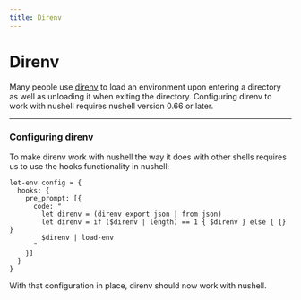 ```yaml
---
title: Direnv
---
```


# Direnv

Many people use [direnv](https://direnv.net) to load an environment upon entering a directory as well as unloading it when exiting the directory.
Configuring direnv to work with nushell requires nushell version 0.66 or later.

---

### Configuring direnv

To make direnv work with nushell the way it does with other shells requires us to use the hooks functionality in nushell:

```shell
let-env config = {
  hooks: {
    pre_prompt: [{
      code: "
        let direnv = (direnv export json | from json)
        let direnv = if ($direnv | length) == 1 { $direnv } else { {} }
        $direnv | load-env
      "
    }]
  }
}
```

With that configuration in place, direnv should now work with nushell.
